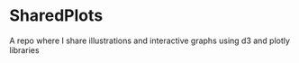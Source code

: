 # SharedPlots
A repo where I share illustrations and interactive graphs using d3 and plotly libraries
